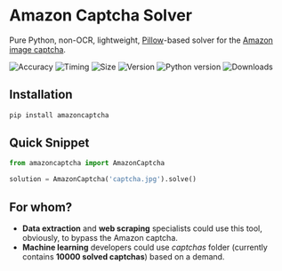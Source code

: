 # Amazon Captcha Solver
Pure Python, non-OCR, lightweight, [Pillow](https://github.com/python-pillow/Pillow)-based solver for the [Amazon image captcha](https://www.amazon.com/errors/validateCaptcha).

![Accuracy](https://img.shields.io/badge/accuracy-93.8%25-success)
![Timing](https://img.shields.io/badge/execution%20time-0.4s-success)
![Size](https://img.shields.io/badge/size-2%20MB-informational)
![Version](https://img.shields.io/pypi/v/amazoncaptcha?color=informational)
![Python version](https://img.shields.io/pypi/pyversions/amazoncaptcha)
![Downloads](https://img.shields.io/pypi/dm/amazoncaptcha?color=success)

## Installation
```bash
pip install amazoncaptcha
```

## Quick Snippet
```python
from amazoncaptcha import AmazonCaptcha

solution = AmazonCaptcha('captcha.jpg').solve()
```

## For whom?
+ **Data extraction** and **web scraping** specialists could use this tool, obviously, to bypass the Amazon captcha.
+ **Machine learning** developers could use *captchas* folder (currently contains **10000 solved captchas**) based on a demand.
